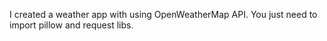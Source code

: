I created a weather app with using OpenWeatherMap API. You just need to import pillow and request libs.
